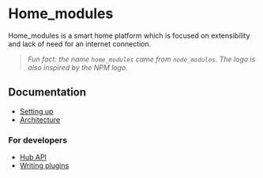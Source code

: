# Home_modules

Home_modules is a smart home platform which is focused on extensibility and lack of need for an internet connection.

> _Fun fact: the name `home_modules` came from `node_modules`. The logo is also inspired by the NPM logo._

## Documentation

- [Setting up](usage/setup.md)
- [Architecture](architecture.md)

### For developers

- [Hub API](hub_api/README.md)
- [Writing plugins](writing_plugins/README.md)
